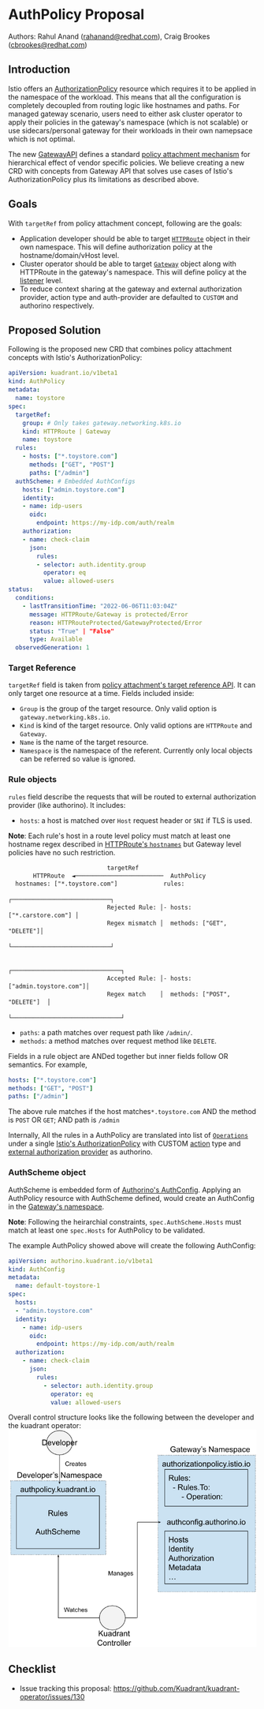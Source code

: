 # AuthPolicy Proposal
Authors: Rahul Anand (rahanand@redhat.com), Craig Brookes (cbrookes@redhat.com)

## Introduction
Istio offers an [AuthorizationPolicy](https://istio.io/latest/docs/reference/config/security/authorization-policy/) resource which requires it to be applied in the namespace of the workload. This means that all the configuration is completely decoupled from routing logic like hostnames and paths. For managed gateway scenario, users need to either ask cluster operator to apply their policies in the gateway's namespace (which is not scalable) or use sidecars/personal gateway for their workloads in their own namepsace which is not optimal.

The new [GatewayAPI](https://gateway-api.sigs.k8s.io/) defines a standard [policy attachment mechanism](https://gateway-api.sigs.k8s.io/v1alpha2/references/policy-attachment/) for hierarchical effect of vendor specific policies. We believe creating a new CRD with concepts from Gateway API that solves use cases of Istio's AuthorizationPolicy plus its limitations as described above.

## Goals

With `targetRef`  from policy attachment concept, following are the goals:
- Application developer should be able to target [`HTTPRoute`](https://gateway-api.sigs.k8s.io/v1alpha2/references/spec/#gateway.networking.k8s.io/v1alpha2.HTTPRoute) object in their own namespace. This will define authorization policy at the hostname/domain/vHost level.
- Cluster operator should be able to target [`Gateway`](https://gateway-api.sigs.k8s.io/v1alpha2/references/spec/#gateway.networking.k8s.io/v1alpha2.Gateway) object along with HTTPRoute in the gateway's namespace. This will define policy at the <ins>listener</ins> level.
- To reduce context sharing at the gateway and external authorization provider, action type and auth-provider are defaulted to `CUSTOM` and authorino respectively.

## Proposed Solution
Following is the proposed new CRD that combines policy attachment concepts with Istio's AuthorizationPolicy:

```yaml
apiVersion: kuadrant.io/v1beta1
kind: AuthPolicy
metadata:
  name: toystore
spec:
  targetRef:
    group: # Only takes gateway.networking.k8s.io
    kind: HTTPRoute | Gateway
    name: toystore
  rules:
    - hosts: ["*.toystore.com"]
      methods: ["GET", "POST"]
      paths: ["/admin"]
  authScheme: # Embedded AuthConfigs
    hosts: ["admin.toystore.com"]
    identity:
    - name: idp-users
      oidc:
        endpoint: https://my-idp.com/auth/realm
    authorization:
    - name: check-claim
      json:
        rules:
        - selector: auth.identity.group
          operator: eq
          value: allowed-users
status:
  conditions:
    - lastTransitionTime: "2022-06-06T11:03:04Z"
      message: HTTPRoute/Gateway is protected/Error
      reason: HTTPRouteProtected/GatewayProtected/Error
      status: "True" | "False"
      type: Available
  observedGeneration: 1
```

### Target Reference
`targetRef` field is taken from [policy attachment's target reference API](https://gateway-api.sigs.k8s.io/v1alpha2/references/policy-attachment/#target-reference-api). It can only target one resource at a time. Fields included inside:
- `Group` is the group of the target resource. Only valid option is `gateway.networking.k8s.io`.
- `Kind` is kind of the target resource. Only valid options are `HTTPRoute` and `Gateway`.
- `Name` is the name of the target resource.
- `Namespace` is the namespace of the referent. Currently only local objects can be referred so value is ignored.

### Rule objects
`rules` field describe the requests that will be routed to external authorization provider (like authorino). It includes:
- `hosts`: a host is matched over `Host` request header or `SNI` if TLS is used.
 
**Note**: Each rule's host in a route level policy must match at least one hostname regex described in [HTTPRoute's `hostnames`](https://gateway-api.sigs.k8s.io/v1alpha2/references/spec/#gateway.networking.k8s.io/v1alpha2.Hostname) but Gateway level policies have no such restriction.
```
                            targetRef
       HTTPRoute  ◄─────────────────────────  AuthPolicy
  hostnames: ["*.toystore.com"]             rules:
                                           ┌────────────────────────────┐
                            Rejected Rule: │- hosts: ["*.carstore.com"] │
                            Regex mismatch │  methods: ["GET", "DELETE"]│
                                           └────────────────────────────┘

                                           ┌───────────────────────────────┐
                            Accepted Rule: │- hosts: ["admin.toystore.com"]│
                            Regex match    │  methods: ["POST", "DELETE"]  │
                                           └───────────────────────────────┘
```

- `paths`: a path matches over request path like `/admin/`.
- `methods`: a method matches over request method like `DELETE`.

Fields in a rule object are ANDed together but inner fields follow OR semantics. For example,
```yaml
hosts: ["*.toystore.com"]
methods: ["GET", "POST"]
paths: ["/admin"]
```
The above rule matches if the host matches`*.toystore.com` AND the method is `POST` OR `GET`; AND path is `/admin`

Internally, All the rules in a AuthPolicy are translated into list of [`Operations`](https://istio.io/latest/docs/reference/config/security/authorization-policy/#Operation) under a single [Istio's AuthorizationPolicy](https://istio.io/latest/docs/reference/config/security/authorization-policy/) with CUSTOM [action](https://istio.io/latest/docs/reference/config/security/authorization-policy/#AuthorizationPolicy-Action) type and [external authorization provider](https://istio.io/latest/docs/reference/config/security/authorization-policy/#AuthorizationPolicy-ExtensionProvider) as authorino.

### AuthScheme object
AuthScheme is embedded form of [Authorino's AuthConfig](https://github.com/Kuadrant/authorino/blob/main/docs/architecture.md#the-authorino-authconfig-custom-resource-definition-crd). Applying an AuthPolicy resource with AuthScheme defined, would create an AuthConfig in the <ins>Gateway's namespace</ins>.

**Note**: Following the heirarchial constraints, `spec.AuthScheme.Hosts` must match at least one `spec.Hosts` for AuthPolicy to be validated.

The example AuthPolicy showed above will create the following AuthConfig:

```yaml
apiVersion: authorino.kuadrant.io/v1beta1
kind: AuthConfig
metadata:
  name: default-toystore-1
spec:
  hosts:
  - "admin.toystore.com"
  identity:
    - name: idp-users
      oidc:
        endpoint: https://my-idp.com/auth/realm
  authorization:
    - name: check-claim
      json:
        rules:
          - selector: auth.identity.group
            operator: eq
            value: allowed-users
```

Overall control structure looks like the following between the developer and the kuadrant operator:
![](images/authpolicy-control-structure.png)

## Checklist
- Issue tracking this proposal: https://github.com/Kuadrant/kuadrant-operator/issues/130
